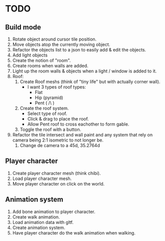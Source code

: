 # TODO

## Build mode
1. Rotate object around cursor tile position.
2. Move objects atop the currently moving object.
3. Refactor the objects list to a json to easily add & edit the objects.
4. Add light objects
5. Create the notion of "room".
6. Create rooms when walls are added.
7. Light up the room walls & objects when a light / window is added to it.
8. Roof:
    1. Create Roof meshs (think of "tiny life" but with actually corner wall).
        - I want 3 types of roof types:
            - Flat
            - Hip (pyramid)
            - Pent ( /\ )
    2. Create the roof system.
        - Select type of roof.
        - Click & drag to place the roof.
        - Allow Pent roof to cross eachother to form gable.
    3. Toggle the roof with a button.
9. Refactor the tile intersect and wall paint and any system that rely on camera being 2:1 isometric to not longer be.
    1. Change de camera to a 45d, 35.2764d

## Player character
1. Create player character mesh (think chibi).
2. Load player character mesh.
3. Move player character on click on the world.

## Animation system
1. Add bone animation to player character.
2. Create walk animation.
3. Load animation data with gltf.
4. Create animation system.
5. Have player character do the walk animation when walking.


